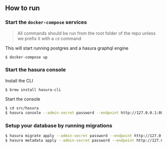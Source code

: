 ## How to run

### Start the `docker-compose` services

> All commands should be run from the root folder of the repo
> unless we prefix it with a `cd` command

This will start running postgres and a hasura graphql engine

```bash
$ docker-compose up
```

### Start the hasura console

Install the CLI

```
$ brew install hasura-cli
```

Start the console

```bash
$ cd src/hasura
$ hasura console --admin-secret password --endpoint http://127.0.0.1:8082
```

### Setup your database by running migrations

```bash
$ hasura migrate apply --admin-secret password --endpoint http://127.0.0.1:8082
$ hasura metadata apply --admin-secret password --endpoint http://127.0.0.1:8082
```
